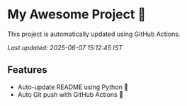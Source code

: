 # My Awesome Project 🚀

This project is automatically updated using GitHub Actions.

_Last updated: 2025-06-07 15:12:45 IST_

## Features
- Auto-update README using Python 🐍
- Auto Git push with GitHub Actions 🤖
